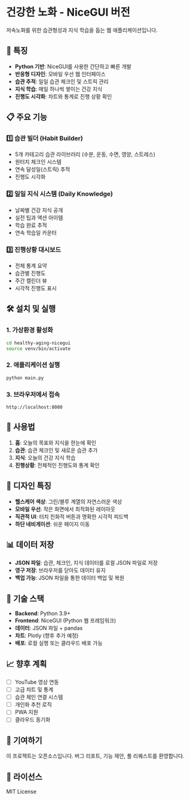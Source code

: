 # 건강한 노화 - NiceGUI 버전

저속노화를 위한 습관형성과 지식 학습을 돕는 웹 애플리케이션입니다.

## 🚀 특징

- **Python 기반**: NiceGUI를 사용한 간단하고 빠른 개발
- **반응형 디자인**: 모바일 우선 웹 인터페이스
- **습관 추적**: 일일 습관 체크인 및 스트릭 관리
- **지식 학습**: 매일 하나씩 쌓이는 건강 지식
- **진행도 시각화**: 차트와 통계로 진행 상황 확인

## 📋 주요 기능

### 1️⃣ 습관 빌더 (Habit Builder)
- 5개 카테고리 습관 라이브러리 (수분, 운동, 수면, 영양, 스트레스)
- 원터치 체크인 시스템
- 연속 달성일(스트릭) 추적
- 진행도 시각화

### 2️⃣ 일일 지식 시스템 (Daily Knowledge)
- 날짜별 건강 지식 공개
- 실전 팁과 액션 아이템
- 학습 완료 추적
- 연속 학습일 카운터

### 3️⃣ 진행상황 대시보드
- 전체 통계 요약
- 습관별 진행도
- 주간 캘린더 뷰
- 시각적 진행도 표시

## 🛠️ 설치 및 실행

### 1. 가상환경 활성화
```bash
cd healthy-aging-nicegui
source venv/bin/activate
```

### 2. 애플리케이션 실행
```bash
python main.py
```

### 3. 브라우저에서 접속
```
http://localhost:8080
```

## 📱 사용법

1. **홈**: 오늘의 목표와 지식을 한눈에 확인
2. **습관**: 습관 체크인 및 새로운 습관 추가
3. **지식**: 오늘의 건강 지식 학습
4. **진행상황**: 전체적인 진행도와 통계 확인

## 🎨 디자인 특징

- **헬스케어 색상**: 그린/블루 계열의 자연스러운 색상
- **모바일 우선**: 작은 화면에서 최적화된 레이아웃
- **직관적 UI**: 터치 친화적 버튼과 명확한 시각적 피드백
- **하단 네비게이션**: 쉬운 페이지 이동

## 📊 데이터 저장

- **JSON 파일**: 습관, 체크인, 지식 데이터를 로컬 JSON 파일로 저장
- **영구 저장**: 브라우저를 닫아도 데이터 유지
- **백업 가능**: JSON 파일을 통한 데이터 백업 및 복원

## 🔧 기술 스택

- **Backend**: Python 3.9+
- **Frontend**: NiceGUI (Python 웹 프레임워크)
- **데이터**: JSON 파일 + pandas
- **차트**: Plotly (향후 추가 예정)
- **배포**: 로컬 실행 또는 클라우드 배포 가능

## 📈 향후 계획

- [ ] YouTube 영상 연동
- [ ] 고급 차트 및 통계
- [ ] 습관 체인 연결 시스템
- [ ] 개인화 추천 로직
- [ ] PWA 지원
- [ ] 클라우드 동기화

## 🤝 기여하기

이 프로젝트는 오픈소스입니다. 버그 리포트, 기능 제안, 풀 리퀘스트를 환영합니다.

## 📄 라이선스

MIT License
